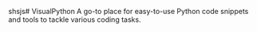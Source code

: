 shsjs# VisualPython
A go-to place for easy-to-use Python code snippets and tools to tackle various coding tasks.
